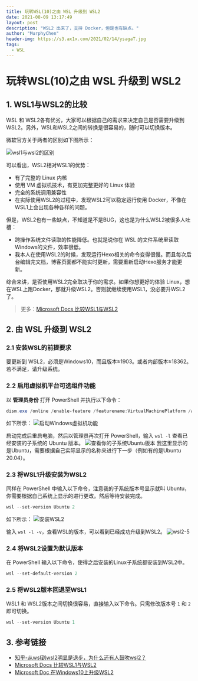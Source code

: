 ```yaml
---
title: 玩转WSL(10)之由 WSL 升级到 WSL2
date: 2021-08-09 13:17:49
layout: post
description: "WSL2 出来了，支持 Docker，但是也有缺点。"
author: "MurphyChen"
header-img: https://s3.ax1x.com/2021/02/14/ysagaT.jpg
tags:
  - WSL
---
```


# 玩转WSL(10)之由 WSL 升级到 WSL2

##  1. WSL1与WSL2的比较

WSL 和 WSL2各有优劣，大家可以根据自己的需求来决定自己是否需要升级到WSL2。另外，WSL和WSL2之间的转换是很容易的，随时可以切换版本。

微软官方关于两者的区别如下图所示：

![wsl1与wsl2的区别](https://cdn.jsdelivr.net/gh/Hacker-C/Picture-Bed@main/blog/wsl2.7h3hu8h5a4w0.png)

可以看出，WSL2相对WSL1的优势：
- 有了完整的 Linux 内核
- 使用 VM 虚拟机技术，有更加完整更好的 Linux 体验
- 完全的系统调用兼容性
- 在实际使用WSL2的过程中，发现WSL2可以稳定运行使用 Docker，不像在WSL1上会出现各种各样的问题。

但是，WSL2也有一些缺点，不知道是不是BUG，这也是为什么WSL2被很多人吐槽：
- 跨操作系统文件读取的性能降低。也就是说你在 WSL 的文件系统里读取 Windows的文件，效率很低。
- 我本人在使用WSL2的时候，发现运行Hexo相关的命令变得很慢。而且每次后台编辑完文档，博客页面都不能实时更新，需要重新启动Hexo服务才能更新。

综合来讲，是否使用WSL2完全取决于你的需求。如果你想更好的体验 Linux，想在WSL上跑Docker，那就升级WSL2。否则就继续使用WSL1，没必要升WSL2了。

> 更多：[Microsoft Docs 比较WSL1与WSL2](https://docs.microsoft.com/zh-cn/windows/wsl/compare-versions)

##  2. 由 WSL 升级到 WSL2

###  2.1 安装WSL的前提要求

要更新到 WSL2，必须是Windows10，而且版本≥1903。或者内部版本≥18362。若不满足，请升级系统。

###  2.2 启用虚拟机平台可选组件功能

以 **管理员身份** 打开 PowerShell 并执行以下命令：
```PowerShell
dism.exe /online /enable-feature /featurename:VirtualMachinePlatform /all /norestart
```
如下所示：
![启动Windows虚拟机功能](https://cdn.jsdelivr.net/gh/Hacker-C/Picture-Bed@main/blog/wsl2-2.3vvuxckdm2e0.png)

启动完成后重启电脑，然后以管理员再次打开 PowerShell，输入 `wsl -l` 查看已经安装的子系统的 Ubuntu 版本。
![查看你的子系统Ubuntu版本](https://cdn.jsdelivr.net/gh/Hacker-C/Picture-Bed@main/blog/wsl2-3.5hja77srnxc0.png)
我这里显示的是Ubuntu，需要根据自己实际显示的名称来进行下一步（例如有的是Ubuntu 20.04）。

###  2.3 将WSL1升级安装为WSL2

同样在 PowerShell 中输入以下命令，注意我的子系统版本号显示就叫 Ubuntu，你需要根据自己系统上显示的进行更改。然后等待安装完成。
```PowerShell
wsl --set-version Ubuntu 2
```
如下所示：
![安装WSL2](https://cdn.jsdelivr.net/gh/Hacker-C/Picture-Bed@main/blog/wsl2-4.vi80vl29b3k.png)

输入 `wsl -l -v`，查看WSL的版本，可以看到已经成功升级到WSL2。
![wsl2-5](https://cdn.jsdelivr.net/gh/Hacker-C/Picture-Bed@main/blog/wsl2-5.59iahrxqrg40.png)

###  2.4 将WSL2设置为默认版本

在 PowerShell 输入以下命令，使得之后安装的Linux子系统都安装到WSL2中。
```PowerShell
wsl --set-default-version 2
```

###  2.5 将WSL2版本回退至WSL1

WSL1 和 WSL2版本之间切换很容易，直接输入以下命令。只需修改版本号 `1` 和 `2` 即可切换。
```PowerShell
wsl --set-version Ubuntu 1
```

##  3. 参考链接

- [知乎-从wsl到wsl2明显是退步，为什么还有人鼓吹wsl2？](https://www.zhihu.com/question/424191615)
- [Microsoft Docs 比较WSL1与WSL2](https://docs.microsoft.com/zh-cn/windows/wsl/compare-versions)
- [Microsoft Doc 在Windows10上升级WSL2](https://docs.microsoft.com/zh-cn/windows/wsl/install-win10)
